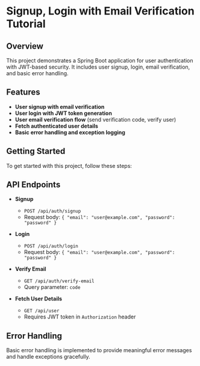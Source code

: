 # Signup, Login with Email Verification Tutorial

## Overview

This project demonstrates a Spring Boot application for user authentication with JWT-based security. It includes user signup, login, email verification, and basic error handling.

## Features

- **User signup with email verification**
- **User login with JWT token generation**
- **User email verification flow** (send verification code, verify user)
- **Fetch authenticated user details**
- **Basic error handling and exception logging**

## Getting Started

To get started with this project, follow these steps:


## API Endpoints

- **Signup**
    - `POST /api/auth/signup`
    - Request body: `{ "email": "user@example.com", "password": "password" }`

- **Login**
    - `POST /api/auth/login`
    - Request body: `{ "email": "user@example.com", "password": "password" }`

- **Verify Email**
    - `GET /api/auth/verify-email`
    - Query parameter: `code`

- **Fetch User Details**
    - `GET /api/user`
    - Requires JWT token in `Authorization` header

## Error Handling

Basic error handling is implemented to provide meaningful error messages and handle exceptions gracefully.
